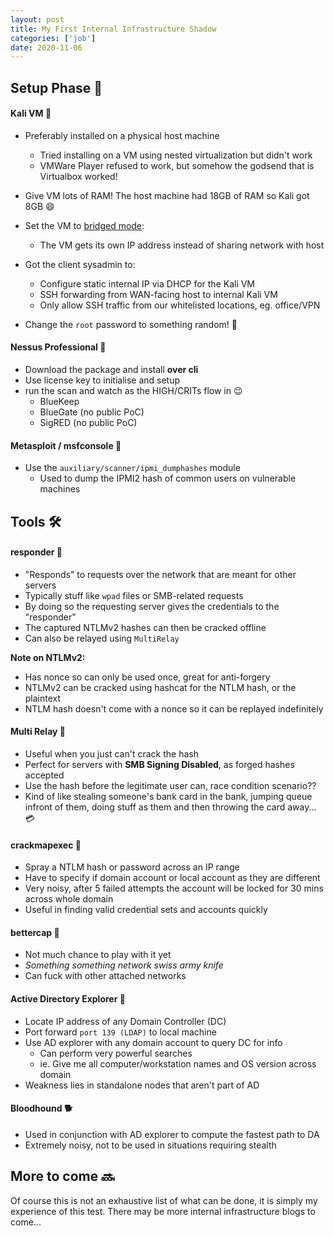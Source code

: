 ```yaml
---
layout: post
title: My First Internal Infrastructure Shadow
categories: ['job']
date: 2020-11-06
---
```




## Setup Phase :construction:

#### Kali VM :dart:
- Preferably installed on a physical host machine
   - Tried installing on a VM using nested virtualization but didn't work
   - VMWare Player refused to work, but somehow the godsend that is Virtualbox worked!

- Give VM lots of RAM! The host machine had 18GB of RAM so Kali got 8GB :smile:

- Set the VM to <u>bridged mode</u>:  
   - The VM gets its own IP address instead of sharing network with host

- Got the client sysadmin to:
   - Configure static internal IP via DHCP for the Kali VM
   - SSH forwarding from WAN-facing host to internal Kali VM
   - Only allow SSH traffic from our whitelisted locations, eg. office/VPN


- Change the `root` password to something random! :moyai:  

#### Nessus Professional :bento:
- Download the package and install **over cli**
- Use license key to initialise and setup 
- run the scan and watch as the HIGH/CRITs flow in :wink:  
   - BlueKeep
   - BlueGate (no public PoC)
   - SigRED (no public PoC)

#### Metasploit / msfconsole :space_invader:
- Use the `auxiliary/scanner/ipmi_dumphashes` module
   - Used to dump the IPMI2 hash of common users on vulnerable machines

<div class="divider"></div>

## Tools :hammer_and_wrench:

#### responder :satellite:

- "Responds" to requests over the network that are meant for other servers
- Typically stuff like `wpad` files or SMB-related requests
- By doing so the requesting server gives the credentials to the "responder"
- The captured NTLMv2 hashes can then be cracked offline
- Can also be relayed using `MultiRelay`


**Note on NTLMv2:**
- Has nonce so can only be used once, great for anti-forgery
- NTLMv2 can be cracked using hashcat for the NTLM hash, or the plaintext
- NTLM hash doesn't come with a nonce so it can be replayed indefinitely

#### Multi Relay :arrows_counterclockwise: 

- Useful when you just can't crack the hash 
- Perfect for servers with **SMB Signing Disabled**, as forged hashes accepted
- Use the hash before the legitimate user can, race condition scenario??  
- Kind of like stealing someone's bank card in the bank, jumping queue infront of them, doing stuff as them and then throwing the card away... :credit_card:   

#### crackmapexec :dash:

- Spray a NTLM hash or password across an IP range
- Have to specify if domain account or local account as they are different
- Very noisy, after 5 failed attempts the account will be locked for 30 mins across whole domain
- Useful in finding valid credential sets and accounts quickly 

#### bettercap :twisted_rightwards_arrows:
- Not much chance to play with it yet 
- _Something something network swiss army knife_
- Can fuck with other attached networks 


#### Active Directory Explorer :statue_of_liberty:
- Locate IP address of any Domain Controller (DC) 
- Port forward `port 139 (LDAP)` to local machine  
- Use AD explorer with any domain account to query DC for info
   - Can perform very powerful searches
   - ie. Give me all computer/workstation names and OS version across domain
- Weakness lies in standalone nodes that aren't part of AD

#### Bloodhound :dog2:
- Used in conjunction with AD explorer to compute the fastest path to DA
- Extremely noisy, not to be used in situations requiring stealth

<div class="divider"></div>

## More to come :soon:

Of course this is not an exhaustive list of what can be done, it is simply my experience of this test. There may be more internal infrastructure blogs to come...  
